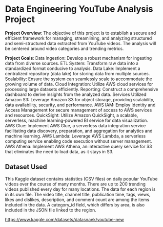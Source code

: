 # Data Engineering YouTube Analysis Project 

**Project Overview**:
The objective of this project is to establish a secure and efficient framework for managing, streamlining, and analyzing structured and semi-structured data extracted from YouTube videos. The analysis will be centered around video categories and trending metrics.

**Project Goals**:
Data Ingestion: Develop a robust mechanism for ingesting data from diverse sources.
ETL System: Transform raw data into a standardized format conducive to analysis.
Data Lake: Implement a centralized repository (data lake) for storing data from multiple sources.
Scalability: Ensure the system can seamlessly scale to accommodate the growing volume of data.
Cloud Integration: Utilize AWS cloud services for processing large datasets efficiently.
Reporting: Construct a comprehensive dashboard to derive insights from the analyzed data.
Services Utilized
Amazon S3: Leverage Amazon S3 for object storage, providing scalability, data availability, security, and performance.
AWS IAM: Employ Identity and Access Management for secure management of access to AWS services and resources.
QuickSight: Utilize Amazon QuickSight, a scalable, serverless, machine learning-powered BI service for data visualization.
AWS Glue: Implement AWS Glue, a serverless data integration service facilitating data discovery, preparation, and aggregation for analytics and machine learning.
AWS Lambda: Leverage AWS Lambda, a serverless computing service enabling code execution without server management.
AWS Athena: Implement AWS Athena, an interactive query service for S3 that eliminates the need to load data, as it stays in S3.

## Dataset Used
This Kaggle dataset contains statistics (CSV files) on daily popular YouTube videos over the course of many months. There are up to 200 trending videos published every day for many locations. The data for each region is in its own file. The video title, channel title, publication time, tags, views, likes and dislikes, description, and comment count are among the items included in the data. A category_id field, which differs by area, is also included in the JSON file linked to the region.

https://www.kaggle.com/datasets/datasnaek/youtube-new

